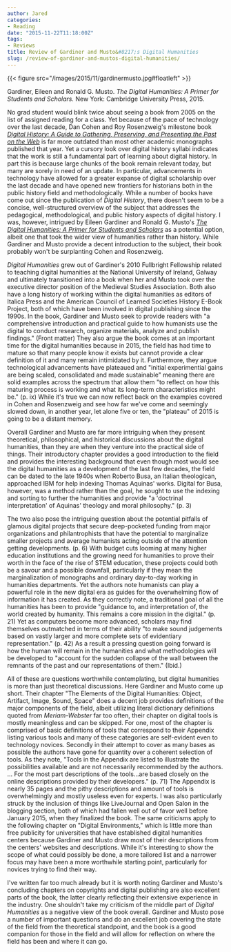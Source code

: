 ```yaml
---
author: Jared
categories:
- Reading
date: "2015-11-22T11:18:00Z"
tags:
- Reviews
title: Review of Gardiner and Musto&#8217;s Digital Humanities
slug: /review-of-gardiner-and-mustos-digital-humanities/
---
```

{{< figure src="/images/2015/11/gardinermusto.jpg#floatleft" >}}

Gardiner, Eileen and Ronald G. Musto. *The Digital Humanities: A Primer for Students and Scholars.* New York: Cambridge University Press, 2015.

No grad student would blink twice about seeing a book from 2005 on the list of assigned reading for a class. Yet because of the pace of technology over the last decade, Dan Cohen and Roy Rosenzweig's milestone book *[Digital History: A Guide to Gathering, Preserving, and Presenting the Past on the Web](https://www.amazon.com/Digital-History-Gathering-Preserving-Presenting/dp/0812219236/ref=sr_1_1?ie=UTF8&amp;qid=1447869564&amp;sr=8-1)* is far more outdated than most other academic monographs published that year. Yet a cursory look over digital history syllabi indicates that the work is still a fundamental part of learning about digital history. In part this is because large chunks of the book remain relevant today, but many are sorely in need of an update. In particular, advancements in technology have allowed for a greater expanse of digital scholarship over the last decade and have opened new frontiers for historians both in the public history field and methodologically. While a number of books have come out since the publication of *Digital History*, there doesn't seem to be a concise, well-structured overview of the subject that addresses the pedagogical, methodological, and public history aspects of digital history. I was, however, intrigued by Eileen Gardiner and Ronald G. Musto's *[The Digital Humanities: A Primer for Students and Scholars](https://www.amazon.com/Digital-Humanities-Primer-Students-Scholars/dp/1107601029/ref=sr_1_1?ie=UTF8&amp;qid=1447869708&amp;sr=8-1&amp;keywords=digital+humanities+a+primer)* as a potential option, albeit one that took the wider view of humanities rather than history. While Gardiner and Musto provide a decent introduction to the subject, their book probably won't be surplanting Cohen and Rosenzweig.

*Digital Humanities* grew out of Gardiner's 2010 Fullbright Fellowship related to teaching digital humanities at the National University of Ireland, Galway and ultimately transitioned into a book when her and Musto took over the executive director position of the Medieval Studies Association. Both also have a long history of working within the digital humanities as editors of Italica Press and the American Council of Learned Societies History E-Book Project, both of which have been involved in digital publishing since the 1990s. In the book, Gardiner and Musto seek to provide readers with "a comprehensive introduction and practical guide to how humanists use the digital to conduct research, organize materials, analyze and publish findings." (Front matter) They also argue the book comes at an important time for the digital humanities because in 2015, the field has had time to mature so that many people know it exists but cannot provide a clear definition of it and many remain intimidated by it. Furthermore, they argue technological advancements have plateaued and "initial experimential gains are being scaled, consolidated and made sustainable" meaning there are solid examples across the spectrum that allow them "to reflect on how this maturing process is working and what its long-term characteristics might be." (p. ix) While it's true we can now reflect back on the examples covered in Cohen and Rosenzweig and see how far we've come and seemingly slowed down, in another year, let alone five or ten, the "plateau" of 2015 is going to be a distant memory.

Overall Gardiner and Musto are far more intriguing when they present theoretical, philosophical, and historical discussions about the digital humanities, than they are when they venture into the practical side of things. Their introductory chapter provides a good introduction to the field and provides the interesting background that even though most would see the digital humanities as a development of the last few decades, the field can be dated to the late 1940s when Roberto Busa, an Italian theologican, approached IBM for help indexing Thomas Aquinas' works. Digital for Busa, however, was a method rather than the goal, he sought to use the indexing and sorting to further the humanities and provide "a 'doctrinal interpretation' of Aquinas' theology and moral philosophy." (p. 3)

The two also pose the intriguing question about the potential pitfalls of glamous digital projects that secure deep-pocketed funding from major organizations and philantrophists that have the potential to marginalize smaller projects and average humanists acting outside of the attention getting developments. (p. 6) With budget cuts looming at many higher education institutions and the growing need for humanities to prove their worth in the face of the rise of STEM education, these projects could both be a savour and a possible downfall, particularly if they mean the marginalization of monographs and ordinary day-to-day working in humanities departments. Yet the authors note humanists can play a powerful role in the new digital era as guides for the overwhelming flow of information it has created. As they correctly note, a traditional goal of all the humanities has been to provide "guidance to, and interpretation of, the world created by humanity. This remains a core mission in the digital." (p. 21) Yet as computers become more advanced, scholars may find themselves outmatched in terms of their ability "to make sound judgements based on vastly larger and more complete sets of evidentiary representation." (p. 42) As a result a pressing question going forward is how the human will remain in the humanities and what methodologies will be developed to "account for the sudden collapse of the wall between the remnants of the past and our representations of them." (Ibid.)

All of these are questions worthwhile contemplating, but digital humanities is more than just theoretical discussions. Here Gardiner and Musto come up short. Their chapter "The Elements of the Digital Humanities: Object, Artifact, Image, Sound, Space" does a decent job provides definitions of the major components of the field, albeit utilizing literal dictionary definitions quoted from *Meriam-Webster* far too often, their chapter on digital tools is mostly meaningless and can be skipped. For one, most of the chapter is comprised of basic definitions of tools that correspond to their Appendix listing various tools and many of these categories are self-evident even to technology novices. Secondly in their attempt to cover as many bases as possible the authors have gone for quantity over a coherent selection of tools. As they note, "Tools in the Appendix are listed to illustrate the possibilities available and are not necessarily recommended by the authors. … For the most part descriptions of the tools…are based closely on the online descriptions provided by their developers." (p. 71) The Appendix is nearly 35 pages and the pithy descriptions and amount of tools is overwhelmingly and mostly useless even for experts. I was also particularly struck by the inclusion of things like LiveJournal and Open Salon in the blogging section, both of which had fallen well out of favor well before January 2015, when they finalized the book. The same criticisms apply to the following chapter on "Digital Environments," which is little more than free publicity for universities that have established digital humanities centers because Gardiner and Musto draw most of their descriptions from the centers' websites and descriptions. While it's interesting to show the scope of what could possibly be done, a more tailored list and a narrower focus may have been a more worthwhile starting point, particularly for novices trying to find their way.

I've written far too much already but it is worth noting Gardiner and Musto's concluding chapters on copyrights and digital publishing are also excellent parts of the book, the latter clearly reflecting their extensive experience in the industry. One shouldn't take my criticism of the middle part of *Digital Humanities* as a negative view of the book overall. Gardiner and Musto pose a number of important questions and do an excellent job covering the state of the field from the theoretical standpoint, and the book is a good companion for those in the field and will allow for reflection on where the field has been and where it can go.
